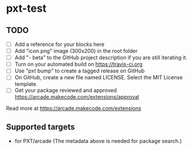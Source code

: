 # pxt-test



## TODO

- [ ] Add a reference for your blocks here
- [ ] Add "icon.png" image (300x200) in the root folder
- [ ] Add "- beta" to the GitHub project description if you are still iterating it.
- [ ] Turn on your automated build on https://travis-ci.org
- [ ] Use "pxt bump" to create a tagged release on GitHub
- [ ] On GitHub, create a new file named LICENSE. Select the MIT License template.
- [ ] Get your package reviewed and approved https://arcade.makecode.com/extensions/approval

Read more at https://arcade.makecode.com/extensions

## Supported targets

* for PXT/arcade
(The metadata above is needed for package search.)

